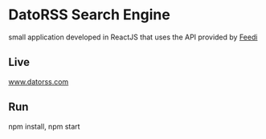 # DatoRSS Search Engine

small application developed in ReactJS that uses the API provided by [Feedi](https://github.com/davidesantangelo/feedi)

## Live

www.datorss.com

## Run

npm install, npm start
